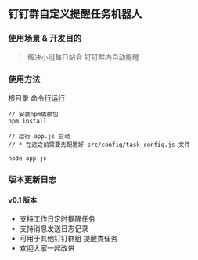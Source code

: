 ## 钉钉群自定义提醒任务机器人
### 使用场景 & 开发目的
> 解决小组每日站会 钉钉群内自动提醒
### 使用方法
根目录 命令行运行
```
// 安装npm依赖包
npm install
```
```
// 运行 app.js 启动 
// * 在这之前需要先配置好 src/config/task_config.js 文件

node app.js
```
### 版本更新日志
#### v0.1 版本
+ 支持工作日定时提醒任务
+ 支持消息发送日志记录
+ 可用于其他钉钉群组 提醒类任务
+ 欢迎大家一起改进
